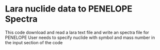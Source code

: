 ﻿# Lara nuclide data to PENELOPE Spectra 
This code download and read a lara text file and write an spectra file for PENELOPE
User needs to specify nuclide with symbol and mass number in the input section of the code 
